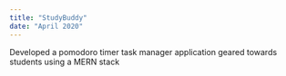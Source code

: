 ```yaml
---
title: "StudyBuddy"
date: "April 2020"
---
```


Developed a pomodoro timer task manager application geared towards students using
a MERN stack